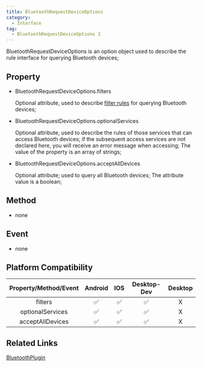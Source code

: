```yaml
---
title: BluetoothRequestDeviceOptions
category:
  - Interface
tag:
  - BluetoothRequestDeviceOptions 2 
---
```


BluetoothRequestDeviceOptions is an option object used to describe the rule interface for querying Bluetooth devices;

## Property

  - BluetoothRequestDeviceOptions.filters

    Optional attribute, used to describe [filter rules](https://github.com/WebBluetoothCG/web-bluetooth/blob/main/data-filters-explainer.md) for querying Bluetooth devices;

  - BluetoothRequestDeviceOptions.optionalServices

    Optional attribute, used to describe the rules of those services that can access Bluetooth devices; if the subsequent access services are not declared here, you will receive an error message when accessing;
    The value of the property is an array of strings;

  - BluetoothRequestDeviceOptions.acceptAllDevices

    Optional attribute; used to query all Bluetooth devices;
    The attribute value is a boolean;

## Method

  - none


## Event

  - none

## Platform Compatibility

| Property/Method/Event        | Android | IOS | Desktop-Dev | Desktop |
|:----------------------------:|:-------:|:---:|:-----------:|:-------:|
| filters                      | ✅      | ✅   | ✅          | X       |
| optionalServices             | ✅      | ✅   | ✅          | X       |
| acceptAllDevices             | ✅      | ✅   | ✅          | X       |

## Related Links

[BluetoothPlugin](../../plugin/bluetooth/index.md)